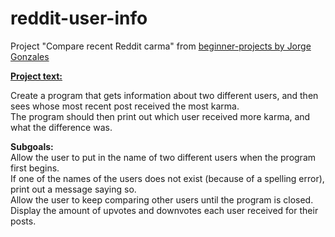 # reddit-user-info
Project "Compare recent Reddit carma" from [beginner-projects by Jorge Gonzales](https://github.com/jorgegonzalez/beginner-projects)

<b>[Project text:](https://github.com/jorgegonzalez/beginner-projects#compare-recent-reddit-karma)</b>

Create a program that gets information about two different users, and then sees whose most recent post received the most karma.<br>
The program should then print out which user received more karma, and what the difference was.

<b>Subgoals:</b><br>
Allow the user to put in the name of two different users when the program first begins.<br>
If one of the names of the users does not exist (because of a spelling error), print out a message saying so.<br>
Allow the user to keep comparing other users until the program is closed.<br>
Display the amount of upvotes and downvotes each user received for their posts.
